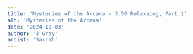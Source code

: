 ```yaml
---
title: 'Mysteries of the Arcana - 3.50 Relaxaing, Part 1'
alt: 'Mysteries of the Arcana'
date: '2024-10-03'
author: 'J Gray'
artist: 'Sarrah'
---
```

